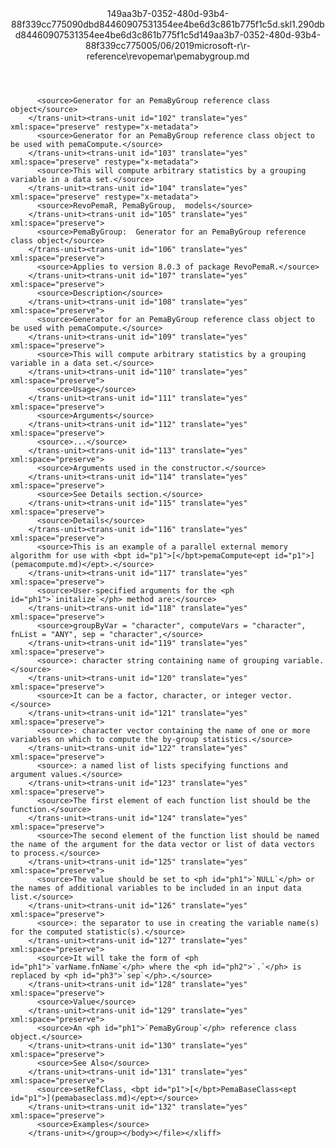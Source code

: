 <?xml version="1.0"?><xliff version="1.2" xmlns="urn:oasis:names:tc:xliff:document:1.2" xmlns:xsi="http://www.w3.org/2001/XMLSchema-instance" xsi:schemaLocation="urn:oasis:names:tc:xliff:document:1.2 xliff-core-1.2-transitional.xsd"><file datatype="xml" original="pemabygroup.md" source-language="en-US" target-language="en-US"><header><tool tool-id="mdxliff" tool-name="mdxliff" tool-version="1.0-1931010" tool-company="Microsoft" /><xliffext:skl_file_name xmlns:xliffext="urn:microsoft:content:schema:xliffextensions">149aa3b7-0352-480d-93b4-88f339cc775090dbd84460907531354ee4be6d3c861b775f1c5d.skl</xliffext:skl_file_name><xliffext:version xmlns:xliffext="urn:microsoft:content:schema:xliffextensions">1.2</xliffext:version><xliffext:ms.openlocfilehash xmlns:xliffext="urn:microsoft:content:schema:xliffextensions">90dbd84460907531354ee4be6d3c861b775f1c5d</xliffext:ms.openlocfilehash><xliffext:ms.sourcegitcommit xmlns:xliffext="urn:microsoft:content:schema:xliffextensions">149aa3b7-0352-480d-93b4-88f339cc7750</xliffext:ms.sourcegitcommit><xliffext:ms.lasthandoff xmlns:xliffext="urn:microsoft:content:schema:xliffextensions">05/06/2019</xliffext:ms.lasthandoff><xliffext:ms.openlocfilepath xmlns:xliffext="urn:microsoft:content:schema:xliffextensions">microsoft-r\r-reference\revopemar\pemabygroup.md</xliffext:ms.openlocfilepath></header><body><group id="content" extype="content"><trans-unit id="101" translate="yes" xml:space="preserve" restype="x-metadata">
          <source>Generator for an PemaByGroup reference class object</source>
        </trans-unit><trans-unit id="102" translate="yes" xml:space="preserve" restype="x-metadata">
          <source>Generator for an PemaByGroup reference class object to be used with pemaCompute.</source>
        </trans-unit><trans-unit id="103" translate="yes" xml:space="preserve" restype="x-metadata">
          <source>This will compute arbitrary statistics by a grouping variable in a data set.</source>
        </trans-unit><trans-unit id="104" translate="yes" xml:space="preserve" restype="x-metadata">
          <source>RevoPemaR, PemaByGroup,  models</source>
        </trans-unit><trans-unit id="105" translate="yes" xml:space="preserve">
          <source>PemaByGroup:  Generator for an PemaByGroup reference class object</source>
        </trans-unit><trans-unit id="106" translate="yes" xml:space="preserve">
          <source>Applies to version 8.0.3 of package RevoPemaR.</source>
        </trans-unit><trans-unit id="107" translate="yes" xml:space="preserve">
          <source>Description</source>
        </trans-unit><trans-unit id="108" translate="yes" xml:space="preserve">
          <source>Generator for an PemaByGroup reference class object to be used with pemaCompute.</source>
        </trans-unit><trans-unit id="109" translate="yes" xml:space="preserve">
          <source>This will compute arbitrary statistics by a grouping variable in a data set.</source>
        </trans-unit><trans-unit id="110" translate="yes" xml:space="preserve">
          <source>Usage</source>
        </trans-unit><trans-unit id="111" translate="yes" xml:space="preserve">
          <source>Arguments</source>
        </trans-unit><trans-unit id="112" translate="yes" xml:space="preserve">
          <source>...</source>
        </trans-unit><trans-unit id="113" translate="yes" xml:space="preserve">
          <source>Arguments used in the constructor.</source>
        </trans-unit><trans-unit id="114" translate="yes" xml:space="preserve">
          <source>See Details section.</source>
        </trans-unit><trans-unit id="115" translate="yes" xml:space="preserve">
          <source>Details</source>
        </trans-unit><trans-unit id="116" translate="yes" xml:space="preserve">
          <source>This is an example of a parallel external memory algorithm for use with <bpt id="p1">[</bpt>pemaCompute<ept id="p1">](pemacompute.md)</ept>.</source>
        </trans-unit><trans-unit id="117" translate="yes" xml:space="preserve">
          <source>User-specified arguments for the <ph id="ph1">`initalize`</ph> method are:</source>
        </trans-unit><trans-unit id="118" translate="yes" xml:space="preserve">
          <source>groupByVar = "character", computeVars = "character", fnList = "ANY", sep = "character",</source>
        </trans-unit><trans-unit id="119" translate="yes" xml:space="preserve">
          <source>: character string containing name of grouping variable.</source>
        </trans-unit><trans-unit id="120" translate="yes" xml:space="preserve">
          <source>It can be a factor, character, or integer vector.</source>
        </trans-unit><trans-unit id="121" translate="yes" xml:space="preserve">
          <source>: character vector containing the name of one or more variables on which to compute the by-group statistics.</source>
        </trans-unit><trans-unit id="122" translate="yes" xml:space="preserve">
          <source>: a named list of lists specifying functions and argument values.</source>
        </trans-unit><trans-unit id="123" translate="yes" xml:space="preserve">
          <source>The first element of each function list should be the function.</source>
        </trans-unit><trans-unit id="124" translate="yes" xml:space="preserve">
          <source>The second element of the function list should be named the name of the argument for the data vector or list of data vectors to process.</source>
        </trans-unit><trans-unit id="125" translate="yes" xml:space="preserve">
          <source>The value should be set to <ph id="ph1">`NULL`</ph> or the names of additional variables to be included in an input data list.</source>
        </trans-unit><trans-unit id="126" translate="yes" xml:space="preserve">
          <source>: the separator to use in creating the variable name(s) for the computed statistic(s).</source>
        </trans-unit><trans-unit id="127" translate="yes" xml:space="preserve">
          <source>It will take the form of <ph id="ph1">`varName.fnName`</ph> where the <ph id="ph2">`.`</ph> is replaced by <ph id="ph3">`sep`</ph>.</source>
        </trans-unit><trans-unit id="128" translate="yes" xml:space="preserve">
          <source>Value</source>
        </trans-unit><trans-unit id="129" translate="yes" xml:space="preserve">
          <source>An <ph id="ph1">`PemaByGroup`</ph> reference class object.</source>
        </trans-unit><trans-unit id="130" translate="yes" xml:space="preserve">
          <source>See Also</source>
        </trans-unit><trans-unit id="131" translate="yes" xml:space="preserve">
          <source>setRefClass, <bpt id="p1">[</bpt>PemaBaseClass<ept id="p1">](pemabaseclass.md)</ept></source>
        </trans-unit><trans-unit id="132" translate="yes" xml:space="preserve">
          <source>Examples</source>
        </trans-unit></group></body></file></xliff>